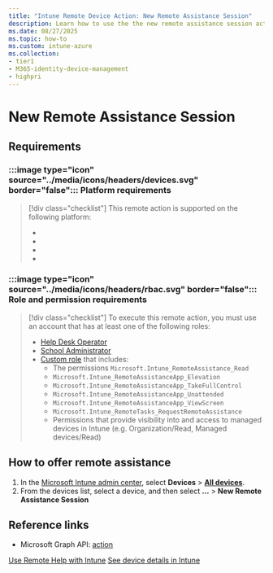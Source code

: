 ```yaml
---
title: "Intune Remote Device Action: New Remote Assistance Session"
description: Learn how to use the the new remote assistance session action in Intune to offer support to your users.
ms.date: 08/27/2025
ms.topic: how-to
ms.custom: intune-azure
ms.collection:
- tier1
- M365-identity-device-management
- highpri
---
```


# New Remote Assistance Session

## Requirements

### :::image type="icon" source="../media/icons/headers/devices.svg" border="false"::: Platform requirements

> [!div class="checklist"]
> This remote action is supported on the following platform:
>
> -
> -
> -
> -

### :::image type="icon" source="../media/icons/headers/rbac.svg" border="false"::: Role and permission requirements

> [!div class="checklist"]
> To execute this remote action, you must use an account that has at least one of the following roles:
>
> - [Help Desk Operator][INT-R1]
> - [School Administrator][INT-R2]
> - [Custom role][INT-RC] that includes:
>   - The permissions `Microsoft.Intune_RemoteAssistance_Read`
>   - `Microsoft.Intune_RemoteAssistanceApp_Elevation`
>   - `Microsoft.Intune_RemoteAssistanceApp_TakeFullControl`
>   - `Microsoft.Intune_RemoteAssistanceApp_Unattended`
>   - `Microsoft.Intune_RemoteAssistanceApp_ViewScreen`
>   - `Microsoft.Intune_RemoteTasks_RequestRemoteAssistance`
>   - Permissions that provide visibility into and access to managed devices in Intune (e.g. Organization/Read, Managed devices/Read)

## How to offer remote assistance

1. In the [Microsoft Intune admin center][INT-AC], select **Devices** > [**All devices**][INT-ALLD].
1. From the devices list, select a device, and then select **...** > **New Remote Assistance Session**

## Reference links

- Microsoft Graph API: [action][GRAPH-1]




[Use Remote Help with Intune](../fundamentals/remote-help.md)
[See device details in Intune](../fundamentals/device-inventory.md)

<!--links-->

<!-- admin center links -->

[INT-AC]: https://go.microsoft.com/fwlink/?linkid=2109431
[INT-ALLD]: https://go.microsoft.com/fwlink/?linkid=2333814

<!-- role links -->

[INT-R1]: /intune/intune-service/fundamentals/role-based-access-control-reference#help-desk-operator
[INT-R2]: /intune/intune-service/fundamentals/role-based-access-control-reference#school-administrator
[INT-RC]: /intune/intune-service/fundamentals/create-custom-role

<!-- API links -->

[GRAPH-1]: /graph/api/


<!-- MSLearn links -->

[WIN-1]: /windows/security/operating-system-security/data-protection/bitlocker/